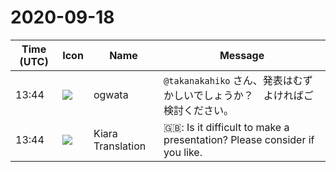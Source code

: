 # 2020-09-18

|Time (UTC)|Icon|Name|Message|
|---|---|---|---|
|13:44|![](https://avatars.slack-edge.com/2019-11-22/845042642576_070441337abaca9fb7b3_72.png)|ogwata|`@takanakahiko` さん、発表はむずかしいでしょうか？　よければご検討ください。|
|13:44|![](https://avatars.slack-edge.com/2019-08-21/732685848020_f3f20736795184660348_72.png)|Kiara Translation|🇬🇧:  Is it difficult to make a presentation? Please consider if you like.|
